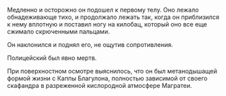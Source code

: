 Медленно и осторожно он подошел к первому телу. 
Оно лежало обнадеживающе тихо, и продолжало лежать так, когда он приблизился к нему вплотную и поставил ногу на килобац, который оно все еще сжимало скрюченными пальцами.

Он наклонился и поднял его, не ощутив сопротивления.

Полицейский был явно мертв.

При поверхностном осмотре выяснилось, что он был метанодышащей формой жизни с Каппы Благулона, полностью зависимой от своего скафандра в разреженной кислородной атмосфере Магратеи.
